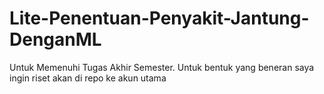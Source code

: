 # Lite-Penentuan-Penyakit-Jantung-DenganML
Untuk Memenuhi Tugas Akhir Semester. Untuk bentuk yang beneran saya ingin riset akan di repo ke akun utama
